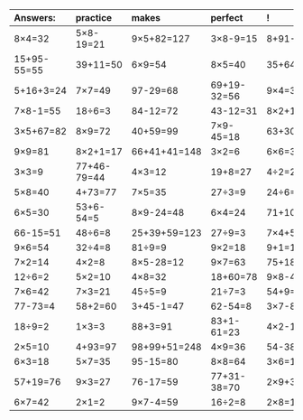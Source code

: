 | Answers: | practice | makes | perfect | ! |
| :--- | :--- | :--- | :--- | :--- |
| 8×4=32 | 5×8-19=21 | 9×5+82=127 | 3×8-9=15 | 8+91-16=83 | 
| 15+95-55=55 | 39+11=50 | 6×9=54 | 8×5=40 | 35+64-66=33 | 
| 5+16+3=24 | 7×7=49 | 97-29=68 | 69+19-32=56 | 9×4=36 | 
| 7×8-1=55 | 18÷6=3 | 84-12=72 | 43-12=31 | 8×2+15=31 | 
| 3×5+67=82 | 8×9=72 | 40+59=99 | 7×9-45=18 | 63+30+31=124 | 
| 9×9=81 | 8×2+1=17 | 66+41+41=148 | 3×2=6 | 6×6=36 | 
| 3×3=9 | 77+46-79=44 | 4×3=12 | 19+8=27 | 4÷2=2 | 
| 5×8=40 | 4+73=77 | 7×5=35 | 27÷3=9 | 24÷6=4 | 
| 6×5=30 | 53+6-54=5 | 8×9-24=48 | 6×4=24 | 71+10-69=12 | 
| 66-15=51 | 48÷6=8 | 25+39+59=123 | 27÷9=3 | 7×4+58=86 | 
| 9×6=54 | 32÷4=8 | 81÷9=9 | 9×2=18 | 9+1=10 | 
| 7×2=14 | 4×2=8 | 8×5-28=12 | 9×7=63 | 75+18=93 | 
| 12÷6=2 | 5×2=10 | 4×8=32 | 18+60=78 | 9×8-48=24 | 
| 7×6=42 | 7×3=21 | 45÷5=9 | 21÷7=3 | 54+9=63 | 
| 77-73=4 | 58+2=60 | 3+45-1=47 | 62-54=8 | 3×7-8=13 | 
| 18÷9=2 | 1×3=3 | 88+3=91 | 83+1-61=23 | 4×2-1=7 | 
| 2×5=10 | 4+93=97 | 98+99+51=248 | 4×9=36 | 54-38=16 | 
| 6×3=18 | 5×7=35 | 95-15=80 | 8×8=64 | 3×6=18 | 
| 57+19=76 | 9×3=27 | 76-17=59 | 77+31-38=70 | 2×9+37=55 | 
| 6×7=42 | 2×1=2 | 9×7-4=59 | 16÷2=8 | 2×8=16 | 
